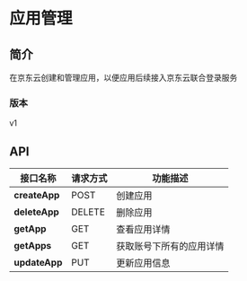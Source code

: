 # 应用管理


## 简介
在京东云创建和管理应用，以便应用后续接入京东云联合登录服务


### 版本
v1


## API
|接口名称|请求方式|功能描述|
|---|---|---|
|**createApp**|POST|创建应用|
|**deleteApp**|DELETE|删除应用|
|**getApp**|GET|查看应用详情|
|**getApps**|GET|获取账号下所有的应用详情|
|**updateApp**|PUT|更新应用信息|
